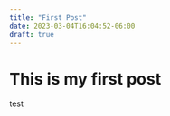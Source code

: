 ```yaml
---
title: "First Post"
date: 2023-03-04T16:04:52-06:00
draft: true
---
```


# This is my first post
test